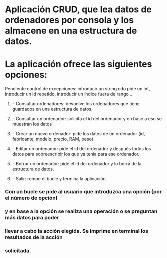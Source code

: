 # Aplicación CRUD, que lea datos de ordenadores por consola y los almacene en una estructura de datos. 
# La aplicación ofrece las siguientes opciones:

Pendiente control de excepciones:
introducir un string cdo pide un int,  
introducir un  id repetido,
introducir un índice fuera de rango ...

1. – Consultar ordenadores: devuelve los ordenadores que tiene guardados en una estructura de datos.

2. – Consultar un ordenador: solicita el id del ordenador y en base a eso se muestran los datos

3. – Crear un nuevo ordenador: pide los datos de un ordenador (id, fabricante, modelo, precio, RAM, peso)

4. – Editar un ordenador: pide el id del ordenador y después todos los datos para sobreescribir los que ya tenía para ese ordenador.

5. – Borrar un ordenador: pide el id del ordenador y lo borra de la estructura de datos.

6. – Salir: rompe el bucle y termina la aplicación.

### Con un bucle se pide al usuario que introduzca una opción (por el número de opción)
### y en base a la opción se realiza una operación o se preguntan más datos para poder 
### llevar a cabo la acción elegida. Se imprime en terminal los resultados de la acción 
### solicitada.
